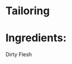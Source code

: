 <!-- TITLE: Leather -->
<!-- SUBTITLE: A piece of leather made from tanned flesh -->

# Tailoring

# Ingredients:
Dirty Flesh